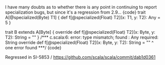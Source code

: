 I have many doubts as to whether there is any point in continuing to report specialization bugs, but since it's a regression from 2.9...
{code}
trait A[@specialized(Byte) T1] {
  def f[@specialized(Float) T2](x: T1, y: T2): Any = 5
}

trait B extends A[Byte] {
  override def f[@specialized(Float) T2](x: Byte, y: T2): String = ""
}
/***
c.scala:6: error: type mismatch;
 found   : Any
 required: String
  override def f[@specialized(Float) T2](x: Byte, y: T2): String = ""
               ^
one error found
***/
{code}

Regressed in SI-5853 / https://github.com/scala/scala/commit/dab1d0361

